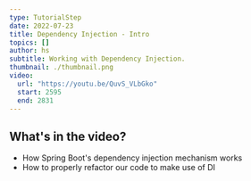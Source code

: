 ```yaml
---
type: TutorialStep
date: 2022-07-23
title: Dependency Injection - Intro
topics: []
author: hs
subtitle: Working with Dependency Injection.
thumbnail: ./thumbnail.png
video:
  url: "https://youtu.be/QuvS_VLbGko"
  start: 2595
  end: 2831
---
```


## What's in the video?

- How Spring Boot's dependency injection mechanism works
- How to properly refactor our code to make use of DI
